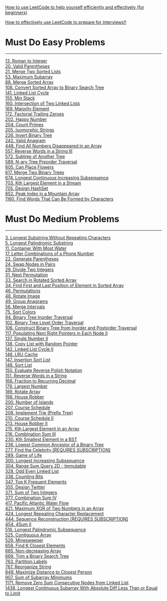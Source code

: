 [How to use LeetCode to help yourself efficiently and effectively (for beginners)](https://leetcode.com/discuss/career/450215/How-to-use-LeetCode-to-help-yourself-efficiently-and-effectively-(for-beginners))

[How to effectively use LeetCode to prepare for interviews!!](https://leetcode.com/discuss/career/449135/How-to-effectively-use-LeetCode-to-prepare-for-interviews)


# Must Do Easy Problems

---

[13. Roman to Integer](https://leetcode.com/problems/roman-to-integer/)<br>
[20. Valid Parentheses](https://leetcode.com/problems/valid-parentheses/)<br>
[21. Merge Two Sorted Lists](https://leetcode.com/problems/merge-two-sorted-lists/)<br>
[53. Maximum Subarray](https://leetcode.com/problems/maximum-subarray/)<br>
[88. Merge Sorted Array](https://leetcode.com/problems/merge-sorted-array/)<br>
[108. Convert Sorted Array to Binary Search Tree](https://leetcode.com/problems/convert-sorted-array-to-binary-search-tree/)<br>
[141. Linked List Cycle](https://leetcode.com/problems/linked-list-cycle/)<br>
[155. Min Stack](https://leetcode.com/problems/min-stack/)<br>
[160. Intersection of Two Linked Lists](https://leetcode.com/problems/intersection-of-two-linked-lists/)<br>
[169. Majority Element](https://leetcode.com/problems/majority-element/)<br>
[172. Factorial Trailing Zeroes](https://leetcode.com/problems/factorial-trailing-zeroes/)<br>
[202. Happy Number](https://leetcode.com/problems/happy-number/)<br>
[204. Count Primes](https://leetcode.com/problems/count-primes/)<br>
[205. Isomorphic Strings](https://leetcode.com/problems/isomorphic-strings/)<br>
[226. Invert Binary Tree](https://leetcode.com/problems/invert-binary-tree/)<br>
[242. Valid Anagram](https://leetcode.com/problems/valid-anagram/)<br>
[448. Find All Numbers Disappeared in an Array](https://leetcode.com/problems/find-all-numbers-disappeared-in-an-array/)<br>
[557. Reverse Words in a String III](https://leetcode.com/problems/reverse-words-in-a-string-iii/)<br>
[572. Subtree of Another Tree](https://leetcode.com/problems/subtree-of-another-tree/)<br>
[589. N-ary Tree Preorder Traversal](https://leetcode.com/problems/n-ary-tree-preorder-traversal/)<br>
[605. Can Place Flowers](https://leetcode.com/problems/can-place-flowers/)<br>
[617. Merge Two Binary Trees](https://leetcode.com/problems/merge-two-binary-trees/)<br>
[674. Longest Continuous Increasing Subsequence](https://leetcode.com/problems/longest-continuous-increasing-subsequence/)<br>
[703. Kth Largest Element in a Stream](https://leetcode.com/problems/kth-largest-element-in-a-stream/)<br>
[705. Design HashSet](https://leetcode.com/problems/design-hashset/)<br>
[852. Peak Index in a Mountain Array](https://leetcode.com/problems/peak-index-in-a-mountain-array/)<br>
[1160. Find Words That Can Be Formed by Characters](https://leetcode.com/problems/find-words-that-can-be-formed-by-characters/)<br>

# Must Do Medium Problems
---

[3. Longest Substring Without Repeating Characters](https://leetcode.com/problems/longest-substring-without-repeating-characters/)<br>
[5. Longest Palindromic Substring](https://leetcode.com/problems/longest-palindromic-substring/)<br>
[11. Container With Most Water](https://leetcode.com/problems/container-with-most-water/)<br>
[17. Letter Combinations of a Phone Number](https://leetcode.com/problems/letter-combinations-of-a-phone-number/)<br>
[22. Generate Parentheses](https://leetcode.com/problems/generate-parentheses/)<br>
[24. Swap Nodes in Pairs](https://leetcode.com/problems/swap-nodes-in-pairs/)<br>
[29. Divide Two Integers](https://leetcode.com/problems/divide-two-integers/)<br>
[31. Next Permutation](https://leetcode.com/problems/next-permutation/)<br>
[33. Search in Rotated Sorted Array](https://leetcode.com/problems/search-in-rotated-sorted-array/)<br>
[34. Find First and Last Position of Element in Sorted Array](https://leetcode.com/problems/find-first-and-last-position-of-element-in-sorted-array/)<br>
[46. Permutations](https://leetcode.com/problems/permutations/)<br>
[48. Rotate Image](https://leetcode.com/problems/rotate-image/)<br>
[49. Group Anagrams](https://leetcode.com/problems/group-anagrams/)<br>
[56. Merge Intervals](https://leetcode.com/problems/merge-intervals/)<br>
[75. Sort Colors](https://leetcode.com/problems/sort-colors/)<br>
[94. Binary Tree Inorder Traversal](https://leetcode.com/problems/binary-tree-inorder-traversal/)<br>
[102. Binary Tree Level Order Traversal](https://leetcode.com/problems/binary-tree-level-order-traversal/)<br>
[106. Construct Binary Tree from Inorder and Postorder Traversal](https://leetcode.com/problems/construct-binary-tree-from-inorder-and-postorder-traversal/)<br>
[117. Populating Next Right Pointers in Each Node II](https://leetcode.com/problems/populating-next-right-pointers-in-each-node-ii/)<br>
[137. Single Number II](https://leetcode.com/problems/single-number-ii/)<br>
[138. Copy List with Random Pointer](https://leetcode.com/problems/copy-list-with-random-pointer/)<br>
[142. Linked List Cycle II](https://leetcode.com/problems/linked-list-cycle-ii/)<br>
[146. LRU Cache](https://leetcode.com/problems/lru-cache/)<br>
[147. Insertion Sort List](https://leetcode.com/problems/insertion-sort-list/)<br>
[148. Sort List](https://leetcode.com/problems/sort-list/)<br>
[150. Evaluate Reverse Polish Notation](https://leetcode.com/problems/evaluate-reverse-polish-notation/)<br>
[151. Reverse Words in a String](https://leetcode.com/problems/reverse-words-in-a-string/)<br>
[166. Fraction to Recurring Decimal](https://leetcode.com/problems/fraction-to-recurring-decimal/)<br>
[179. Largest Number](https://leetcode.com/problems/largest-number/)<br>
[189. Rotate Array](https://leetcode.com/problems/rotate-array/)<br>
[198. House Robber](https://leetcode.com/problems/house-robber/)<br>
[200. Number of Islands](https://leetcode.com/problems/number-of-islands/)<br>
[207. Course Schedule](https://leetcode.com/problems/course-schedule/)<br>
[208. Implement Trie (Prefix Tree)](https://leetcode.com/problems/implement-trie-prefix-tree/)<br>
[210. Course Schedule II](https://leetcode.com/problems/course-schedule-ii/)<br>
[213. House Robber II](https://leetcode.com/problems/house-robber-ii/)<br>
[215. Kth Largest Element in an Array](https://leetcode.com/problems/kth-largest-element-in-an-array/)<br>
[216. Combination Sum III](https://leetcode.com/problems/combination-sum-iii/)<br>
[230. Kth Smallest Element in a BST](https://leetcode.com/problems/kth-smallest-element-in-a-bst/)<br>
[236. Lowest Common Ancestor of a Binary Tree](https://leetcode.com/problems/lowest-common-ancestor-of-a-binary-tree/)<br>
[277. Find the Celebrity [REQUIRES SUBSCRIPTION]](https://leetcode.com/problems/find-the-celebrity/)<br>
[289. Game of Life](https://leetcode.com/problems/game-of-life/)<br>
[300. Longest Increasing Subsequence](https://leetcode.com/problems/longest-increasing-subsequence/)<br>
[304. Range Sum Query 2D - Immutable](https://leetcode.com/problems/range-sum-query-2d-immutable/)<br>
[328. Odd Even Linked List](https://leetcode.com/problems/odd-even-linked-list/)<br>
[338. Counting Bits](https://leetcode.com/problems/counting-bits/)<br>
[347. Top K Frequent Elements](https://leetcode.com/problems/top-k-frequent-elements/)<br>
[355. Design Twitter](https://leetcode.com/problems/design-twitter/)<br>
[371. Sum of Two Integers](https://leetcode.com/problems/sum-of-two-integers/)<br>
[377. Combination Sum IV](https://leetcode.com/problems/combination-sum-iv/)<br>
[417. Pacific Atlantic Water Flow](https://leetcode.com/problems/pacific-atlantic-water-flow/)<br>
[421. Maximum XOR of Two Numbers in an Array](https://leetcode.com/problems/maximum-xor-of-two-numbers-in-an-array/)<br>
[424. Longest Repeating Character Replacement](https://leetcode.com/problems/longest-repeating-character-replacement/)<br>
[444. Sequence Reconstruction [REQUIRES SUBSCRIPTION]](https://leetcode.com/problems/sequence-reconstruction/)<br>
[454. 4Sum II](https://leetcode.com/problems/4sum-ii/)<br>
[516. Longest Palindromic Subsequence](https://leetcode.com/problems/longest-palindromic-subsequence/)<br>
[525. Contiguous Array](https://leetcode.com/problems/contiguous-array/)<br>
[529. Minesweeper](https://leetcode.com/problems/minesweeper/)<br>
[658. Find K Closest Elements](https://leetcode.com/problems/find-k-closest-elements/)<br>
[665. Non-decreasing Array](https://leetcode.com/problems/non-decreasing-array/)<br>
[669. Trim a Binary Search Tree](https://leetcode.com/problems/trim-a-binary-search-tree/)<br>
[763. Partition Labels](https://leetcode.com/problems/partition-labels/)<br>
[767. Reorganize String](https://leetcode.com/problems/reorganize-string/)<br>
[849. Maximize Distance to Closest Person](https://leetcode.com/problems/maximize-distance-to-closest-person/)<br>
[907. Sum of Subarray Minimums](https://leetcode.com/problems/sum-of-subarray-minimums/)<br>
[1171. Remove Zero Sum Consecutive Nodes from Linked List](https://leetcode.com/problems/remove-zero-sum-consecutive-nodes-from-linked-list/)<br>
[1438. Longest Continuous Subarray With Absolute Diff Less Than or Equal to Limit](https://leetcode.com/problems/longest-continuous-subarray-with-absolute-diff-less-than-or-equal-to-limit/)<br>